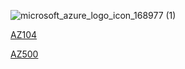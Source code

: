 ![microsoft_azure_logo_icon_168977 (1)](https://github.com/user-attachments/assets/616d10d9-d204-4ab5-84b1-a8e4988ed8c5)


[AZ104](https://github.com/krimsoda/Cloud/blob/83556ef04f2b9e2a2581154a53e1dbc8f13e0d55/AZ104%20-%20Microsoft%20Azure%20Administrator.md)

[AZ500](https://github.com/krimsoda/Cloud/blob/83556ef04f2b9e2a2581154a53e1dbc8f13e0d55/AZ500%20-%20Azure%20Security%20Engineer%20Associate.md)
